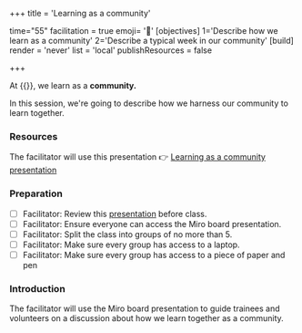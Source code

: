 +++
title = 'Learning as a community'

time="55"
facilitation = true
emoji= '🏫'
[objectives]
    1='Describe how we learn as a community'
    2='Describe a typical week in our community'
[build]
  render = 'never'
  list = 'local'
  publishResources = false

+++

At {{<our-name>}}, we learn as a **community.**

In this session, we're going to describe how we harness our community to learn together.

### Resources

The facilitator will use this presentation 👉 [Learning as a community presentation](https://miro.com/app/board/uXjVPy92Cu8=/)

### Preparation

- [ ] Facilitator: Review this [presentation](https://miro.com/app/board/uXjVPy92Cu8=/) before class.
- [ ] Facilitator: Ensure everyone can access the Miro board presentation.
- [ ] Facilitator: Split the class into groups of no more than 5.
- [ ] Facilitator: Make sure every group has access to a laptop.
- [ ] Facilitator: Make sure every group has access to a piece of paper and pen

### Introduction

The facilitator will use the Miro board presentation to guide trainees and volunteers on a discussion about how we learn together as a community.

<!-- END-CYF-ONLY -->
